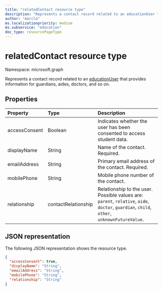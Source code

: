 ```yaml
---
title: "relatedContact resource type"
description: "Represents a contact record related to an educationUser that provides information for guardians, aides, doctors, and so on."
author: "marcla"
ms.localizationpriority: medium
ms.subservice: "education"
doc_type: resourcePageType
---
```


# relatedContact resource type

Namespace: microsoft.graph

Represents a contact record related to an [educationUser](../resources/educationuser.md) that provides information for guardians, aides, doctors, and so on.

## Properties

| Property      | Type                  | Description                                                                                                                               |
| :------------ | :-------------------- | :---------------------------------------------------------------------------------------------------------------------------------------- |
| accessConsent | Boolean               | Indicates whether the user has been consented to access student data.                                                                     |
| displayName   | String                | Name of the contact. Required.                                                                                                            |
| emailAddress  | String                | Primary email address of the contact. Required.                                                                                           |
| mobilePhone   | String                | Mobile phone number of the contact.                                                                                                       |
| relationship  | contactRelationship | Relationship to the user. Possible values are: `parent`, `relative`, `aide`, `doctor`, `guardian`, `child`, `other`, `unknownFutureValue`.|

## JSON representation

The following JSON representation shows the resource type.

<!-- {
  "blockType": "resource",
  "optionalProperties": [

  ],
  "@odata.type": "microsoft.graph.relatedContact"
}-->

```json
{
  "accessConsent": true,
  "displayName": "String",
  "emailAddress": "String",
  "mobilePhone": "String",
  "relationship": "String"
}
```

<!-- uuid: 720F9AB6-6E7A-4A66-8B0A-37A556FF99C5
2015-10-25 14:57:30 UTC -->
<!--
{
  "type": "#page.annotation",
  "description": "relatedContact resource",
  "keywords": "",
  "section": "documentation",
  "tocPath": "",
  "suppressions": [
  ]
}
-->
